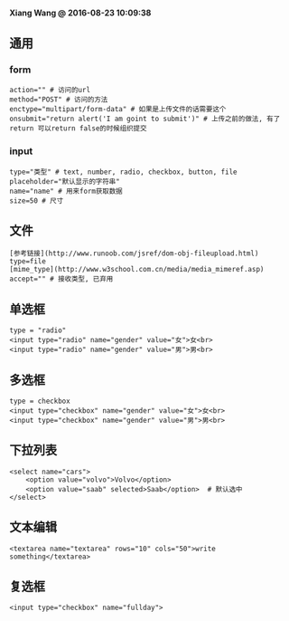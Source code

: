#### Xiang Wang @ 2016-08-23 10:09:38

## 通用

### form
    action="" # 访问的url
    method="POST" # 访问的方法
    enctype="multipart/form-data" # 如果是上传文件的话需要这个
    onsubmit="return alert('I am goint to submit')" # 上传之前的做法, 有了return 可以return false的时候组织提交

### input
    type="类型" # text, number, radio, checkbox, button, file
    placeholder="默认显示的字符串"
    name="name" # 用来form获取数据
    size=50 # 尺寸


## 文件
    [参考链接](http://www.runoob.com/jsref/dom-obj-fileupload.html)
    type=file
    [mime_type](http://www.w3school.com.cn/media/media_mimeref.asp)
    accept="" # 接收类型, 已弃用


## 单选框
    type = "radio"
    <input type="radio" name="gender" value="女">女<br>
    <input type="radio" name="gender" value="男">男<br>


## 多选框
    type = checkbox
    <input type="checkbox" name="gender" value="女">女<br>
    <input type="checkbox" name="gender" value="男">男<br>

## 下拉列表
    <select name="cars">
        <option value="volvo">Volvo</option>
        <option value="saab" selected>Saab</option>  # 默认选中
    </select>


## 文本编辑
    <textarea name="textarea" rows="10" cols="50">write something</textarea>


## 复选框
    <input type="checkbox" name="fullday">
